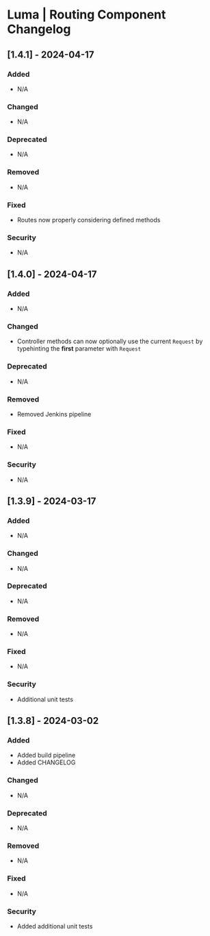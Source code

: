 # Luma | Routing Component Changelog

## [1.4.1] - 2024-04-17
### Added
- N/A

### Changed
- N/A

### Deprecated
- N/A

### Removed
- N/A

### Fixed
- Routes now properly considering defined methods

### Security
- N/A

## [1.4.0] - 2024-04-17
### Added
- N/A

### Changed
- Controller methods can now optionally use the current `Request` by typehinting the **first** parameter with `Request`

### Deprecated
- N/A

### Removed
- Removed Jenkins pipeline

### Fixed
- N/A

### Security
- N/A

## [1.3.9] - 2024-03-17
### Added
- N/A

### Changed
- N/A

### Deprecated
- N/A

### Removed
- N/A

### Fixed
- N/A

### Security
- Additional unit tests 

## [1.3.8] - 2024-03-02
### Added
- Added build pipeline
- Added CHANGELOG

### Changed
- N/A

### Deprecated
- N/A

### Removed
- N/A

### Fixed
- N/A

### Security
- Added additional unit tests